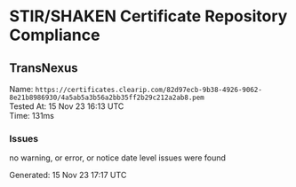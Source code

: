 # STIR/SHAKEN Certificate Repository Compliance

## TransNexus

Name: `https://certificates.clearip.com/82d97ecb-9b38-4926-9062-8e21b8986930/4a5ab5a3b56a2bb35ff2b29c212a2ab8.pem`\
Tested At: 15 Nov 23 16:13 UTC\
Time: 131ms

### Issues

no warning, or error, or notice date level issues were found

Generated: 15 Nov 23 17:17 UTC